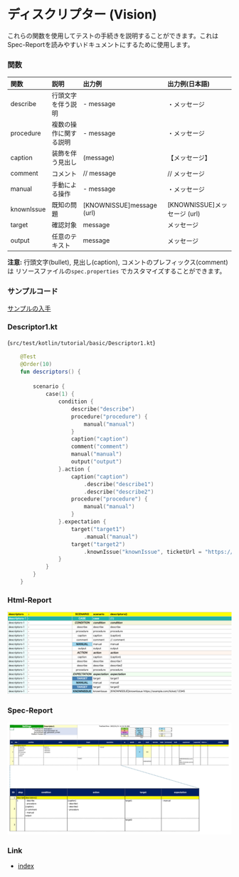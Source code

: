 # ディスクリプター (Vision)

これらの関数を使用してテストの手続きを説明することができます。これはSpec-Reportを読みやすいドキュメントにするために使用します。

### 関数

| 関数         | 説明          | 出力例                       | 出力例(日本語)                |
|:-----------|:------------|:--------------------------|:------------------------|
| describe   | 行頭文字を伴う説明   | - message                 | ・メッセージ                  |
| procedure  | 複数の操作に関する説明 | - message                 | ・メッセージ                  |
| caption    | 装飾を伴う見出し    | (message)                 | 【メッセージ】                 |
| comment    | コメント        | // message                | // メッセージ                |
| manual     | 手動による操作     | - message                 | ・メッセージ                  |
| knownIssue | 既知の問題       | [KNOWNISSUE]message (url) | [KNOWNISSUE]メッセージ (url) |
| target     | 確認対象        | message                   | メッセージ                   |
| output     | 任意のテキスト     | message                   | メッセージ                   |

**注意:** 行頭文字(bullet), 見出し(caption), コメントのプレフィックス(comment)は リソースファイルの`spec.properties`
でカスタマイズすることができます。

### サンプルコード

[サンプルの入手](../../../getting_samples_ja.md)

### Descriptor1.kt

(`src/test/kotlin/tutorial/basic/Descriptor1.kt`)

```kotlin
    @Test
    @Order(10)
    fun descriptors() {

        scenario {
            case(1) {
                condition {
                    describe("describe")
                    procedure("procedure") {
                        manual("manual")
                    }
                    caption("caption")
                    comment("comment")
                    manual("manual")
                    output("output")
                }.action {
                    caption("caption")
                        .describe("describe1")
                        .describe("describe2")
                    procedure("procedure") {
                        manual("manual")
                    }
                }.expectation {
                    target("target1")
                        .manual("manual")
                    target("target2")
                        .knownIssue("knownIssue", ticketUrl = "https://example.com/ticket/12345")
                }
            }
        }
    }
```

### Html-Report

![](_images/descriptors_html_report.png)

### Spec-Report

![](_images/descriptors_spec_report.png)

### Link

- [index](../../../index_ja.md)
